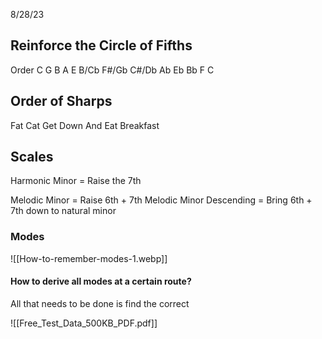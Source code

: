 8/28/23
## Reinforce the Circle of Fifths

Order 
C G B A E B/Cb F#/Gb C#/Db Ab Eb Bb F C

## Order of Sharps

Fat Cat Get Down And Eat Breakfast


## Scales

Harmonic Minor = Raise the 7th

Melodic Minor = Raise 6th + 7th 
Melodic Minor Descending = Bring 6th + 7th down to natural minor

### Modes

![[How-to-remember-modes-1.webp]]

#### How to derive all modes at a certain route?

All that needs to be done is find the correct 

![[Free_Test_Data_500KB_PDF.pdf]]